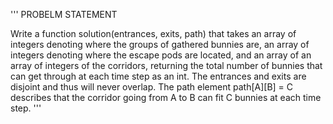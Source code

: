 '''
PROBELM STATEMENT


Write a function solution(entrances, exits, path) that
takes an array of integers denoting where the groups of
gathered bunnies are, an array of integers denoting where
the escape pods are located, and an array of an array of
integers of the corridors, returning the total number of
bunnies that can get through at each time step as an int.
The entrances and exits are disjoint and thus will never
overlap. The path element path[A][B] = C describes that
the corridor going from A to B can fit C bunnies at each time step.
'''